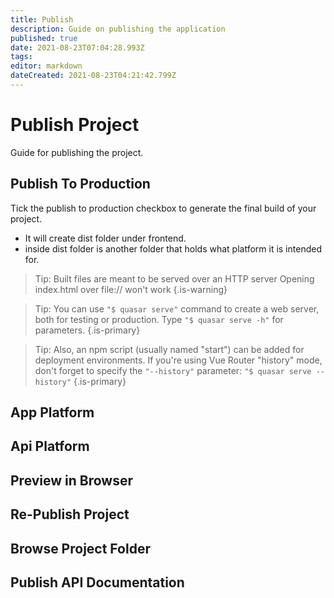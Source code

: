 ```yaml
---
title: Publish
description: Guide on publishing the application
published: true
date: 2021-08-23T07:04:28.993Z
tags: 
editor: markdown
dateCreated: 2021-08-23T04:21:42.799Z
---
```


# Publish Project
Guide for publishing the project.

## Publish To Production
Tick the publish to production checkbox to generate the final build of your project.
- It will create dist folder under frontend.
- inside dist folder is another folder that holds what platform it is intended for.

>  Tip: 
Built files are meant to be served over an HTTP server
Opening index.html over file:// won't work
{.is-warning}

> Tip: 
You can use `"$ quasar serve"` command to create a web server, both for testing or production. Type `"$ quasar serve -h"` for parameters. 
{.is-primary}

> Tip: 
Also, an npm script (usually named "start") can be added for deployment environments. If you're using Vue Router "history" mode, don't forget to specify the `"--history"` parameter: 
`"$ quasar serve --history"`
{.is-primary}



## App Platform
## Api Platform
## Preview in Browser
## Re-Publish Project
## Browse Project Folder
## Publish API Documentation